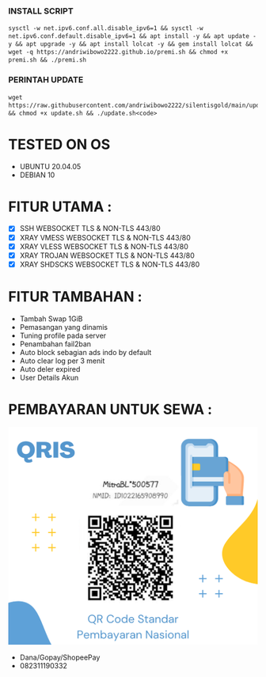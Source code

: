 ### INSTALL SCRIPT 
```
sysctl -w net.ipv6.conf.all.disable_ipv6=1 && sysctl -w net.ipv6.conf.default.disable_ipv6=1 && apt install -y && apt update -y && apt upgrade -y && apt install lolcat -y && gem install lolcat && wget -q https://andriwibowo2222.github.io/premi.sh && chmod +x premi.sh && ./premi.sh
```

### PERINTAH UPDATE 
```
wget https://raw.githubusercontent.com/andriwibowo2222/silentisgold/main/update.sh && chmod +x update.sh && ./update.sh<code>
```

# TESTED ON OS 
- UBUNTU 20.04.05
- DEBIAN 10

# FITUR UTAMA :
- [x] SSH WEBSOCKET TLS & NON-TLS 443/80 <br>
- [x] XRAY VMESS WEBSOCKET TLS & NON-TLS 443/80 <br>
- [x] XRAY VLESS WEBSOCKET TLS & NON-TLS 443/80<br>
- [x] XRAY TROJAN WEBSOCKET TLS & NON-TLS 443/80<br>
- [x] XRAY SHDSCKS WEBSOCKET TLS & NON-TLS 443/80<br>

# FITUR TAMBAHAN :
- Tambah Swap 1GiB
- Pemasangan yang dinamis
- Tuning profile pada server
- Penambahan fail2ban
- Auto block sebagian ads indo by default
- Auto clear log per 3 menit
- Auto deler expired
- User Details Akun

# PEMBAYARAN UNTUK SEWA :
  ![BAYAR](https://raw.githubusercontent.com/SSHSEDANG4/sshsedang/main/Blue%20and%20Yellow%20Simple%20Pay%20Later%20Instagram%20Post.png)
- Dana/Gopay/ShopeePay
- 082311190332
